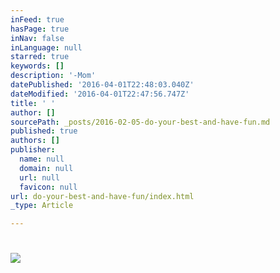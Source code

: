 ```yaml
---
inFeed: true
hasPage: true
inNav: false
inLanguage: null
starred: true
keywords: []
description: '-Mom'
datePublished: '2016-04-01T22:48:03.040Z'
dateModified: '2016-04-01T22:47:56.747Z'
title: ' '
author: []
sourcePath: _posts/2016-02-05-do-your-best-and-have-fun.md
published: true
authors: []
publisher:
  name: null
  domain: null
  url: null
  favicon: null
url: do-your-best-and-have-fun/index.html
_type: Article

---
```

# ![](https://the-grid-user-content.s3-us-west-2.amazonaws.com/e267988a-67ab-45b7-a732-983c08d6db30.jpg)